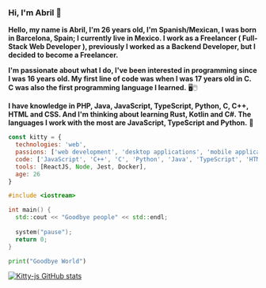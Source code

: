 ### Hi, I'm Abril 👋

**Hello, my name is Abril, I'm 26 years old, I'm Spanish/Mexican, I was born in Barcelona, Spain; I currently live in Mexico. I work as a Freelancer ( Full-Stack Web Developer ), previously I worked as a Backend Developer, but I decided to become a Freelancer.**

**I'm passionate about what I do, I've been interested in programming since I was 16 years old. My first line of code was when I was 17 years old in C. C was also the first programming language I learned.** 🖥️🖱️

**I have knowledge in PHP, Java, JavaScript, TypeScript, Python, C, C++, HTML and CSS. And I'm thinking about learning Rust, Kotlin and C#. The languages I work with the most are JavaScript, TypeScript and Python.** 💜

```js
const kitty = {
  technologies: 'web',
  passions: ['web development', 'desktop applications', 'mobile applications'],
  code: ['JavaScript', 'C++', 'C', 'Python', 'Java', 'TypeScript', 'HTML', 'CSS', 'PHP'],
  tools: [ReactJS, Node, Jest, Docker],
  age: 26
}
```

```cpp
#include <iostream>

int main() {
  std::cout << "Goodbye people" << std::endl;
  
  system("pause");
  return 0;
}
```

```py
print("Goodbye World")

```

[![Kitty-js GitHub stats](https://github-readme-stats.vercel.app/api?username=Kitty-js)](https://github.com/anuraghazra/github-readme-stats)
